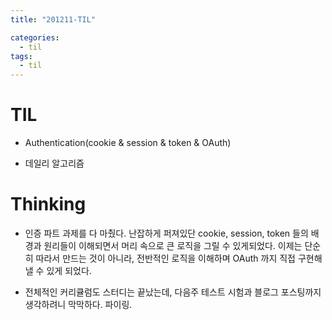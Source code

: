 ```yaml
---
title: "201211-TIL"

categories:
  - til
tags:
  - til
---
```

# TIL
 - Authentication(cookie & session & token & OAuth)

 - 데일리 알고리즘

 

# Thinking
 - 인증 파트 과제를 다 마췄다. 난잡하게 퍼져있단 cookie, session, token 들의 배경과 원리들이 이해되면서 머리 속으로 큰 로직을 그릴 수 있게되었다. 이제는 단순히 따라서 만드는 것이 아니라, 전반적인 로직을 이해하며 OAuth 까지 직접 구현해낼 수 있게 되었다.

 - 전체적인 커리큘럼도 스터디는 끝났는데, 다음주 테스트 시험과 블로그 포스팅까지 생각하려니 막막하다. 파이링.
